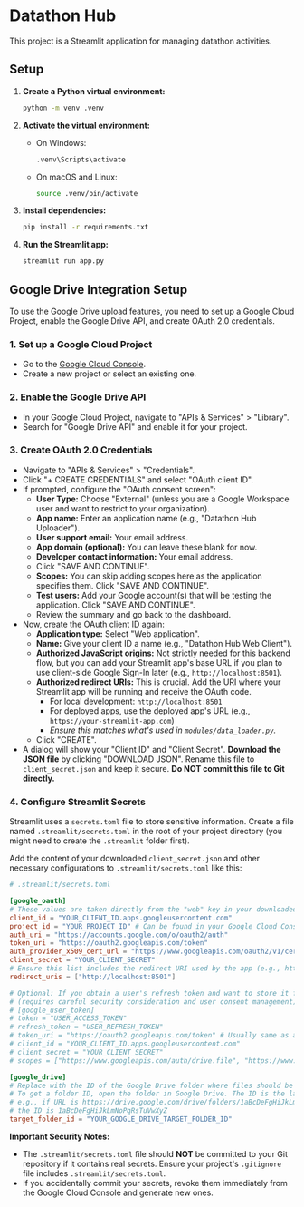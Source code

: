 # Datathon Hub

This project is a Streamlit application for managing datathon activities.

## Setup

1.  **Create a Python virtual environment:**
    ```bash
    python -m venv .venv
    ```

2.  **Activate the virtual environment:**
    - On Windows:
      ```bash
      .venv\Scripts\activate
      ```
    - On macOS and Linux:
      ```bash
      source .venv/bin/activate
      ```

3.  **Install dependencies:**
    ```bash
    pip install -r requirements.txt
    ```

4.  **Run the Streamlit app:**
    ```bash
    streamlit run app.py
    ```

## Google Drive Integration Setup

To use the Google Drive upload features, you need to set up a Google Cloud Project, enable the Google Drive API, and create OAuth 2.0 credentials.

### 1. Set up a Google Cloud Project

*   Go to the [Google Cloud Console](https://console.cloud.google.com/).
*   Create a new project or select an existing one.

### 2. Enable the Google Drive API

*   In your Google Cloud Project, navigate to "APIs & Services" > "Library".
*   Search for "Google Drive API" and enable it for your project.

### 3. Create OAuth 2.0 Credentials

*   Navigate to "APIs & Services" > "Credentials".
*   Click "+ CREATE CREDENTIALS" and select "OAuth client ID".
*   If prompted, configure the "OAuth consent screen":
    *   **User Type:** Choose "External" (unless you are a Google Workspace user and want to restrict to your organization).
    *   **App name:** Enter an application name (e.g., "Datathon Hub Uploader").
    *   **User support email:** Your email address.
    *   **App domain (optional):** You can leave these blank for now.
    *   **Developer contact information:** Your email address.
    *   Click "SAVE AND CONTINUE".
    *   **Scopes:** You can skip adding scopes here as the application specifies them. Click "SAVE AND CONTINUE".
    *   **Test users:** Add your Google account(s) that will be testing the application. Click "SAVE AND CONTINUE".
    *   Review the summary and go back to the dashboard.
*   Now, create the OAuth client ID again:
    *   **Application type:** Select "Web application".
    *   **Name:** Give your client ID a name (e.g., "Datathon Hub Web Client").
    *   **Authorized JavaScript origins:** Not strictly needed for this backend flow, but you can add your Streamlit app's base URL if you plan to use client-side Google Sign-In later (e.g., `http://localhost:8501`).
    *   **Authorized redirect URIs:** This is crucial. Add the URI where your Streamlit app will be running and receive the OAuth code.
        *   For local development: `http://localhost:8501`
        *   For deployed apps, use the deployed app's URL (e.g., `https://your-streamlit-app.com`)
        *   *Ensure this matches what's used in `modules/data_loader.py`.*
    *   Click "CREATE".
*   A dialog will show your "Client ID" and "Client Secret". **Download the JSON file** by clicking "DOWNLOAD JSON". Rename this file to `client_secret.json` and keep it secure. **Do NOT commit this file to Git directly.**

### 4. Configure Streamlit Secrets

Streamlit uses a `secrets.toml` file to store sensitive information. Create a file named `.streamlit/secrets.toml` in the root of your project directory (you might need to create the `.streamlit` folder first).

Add the content of your downloaded `client_secret.json` and other necessary configurations to `.streamlit/secrets.toml` like this:

```toml
# .streamlit/secrets.toml

[google_oauth]
# These values are taken directly from the "web" key in your downloaded client_secret.json
client_id = "YOUR_CLIENT_ID.apps.googleusercontent.com"
project_id = "YOUR_PROJECT_ID" # Can be found in your Google Cloud Console
auth_uri = "https://accounts.google.com/o/oauth2/auth"
token_uri = "https://oauth2.googleapis.com/token"
auth_provider_x509_cert_url = "https://www.googleapis.com/oauth2/v1/certs"
client_secret = "YOUR_CLIENT_SECRET"
# Ensure this list includes the redirect URI used by the app (e.g., http://localhost:8501 for local)
redirect_uris = ["http://localhost:8501"] 

# Optional: If you obtain a user's refresh token and want to store it for prolonged access
# (requires careful security consideration and user consent management)
# [google_user_token]
# token = "USER_ACCESS_TOKEN"
# refresh_token = "USER_REFRESH_TOKEN"
# token_uri = "https://oauth2.googleapis.com/token" # Usually same as above
# client_id = "YOUR_CLIENT_ID.apps.googleusercontent.com"
# client_secret = "YOUR_CLIENT_SECRET"
# scopes = ["https://www.googleapis.com/auth/drive.file", "https://www.googleapis.com/auth/drive.metadata.readonly"]

[google_drive]
# Replace with the ID of the Google Drive folder where files should be uploaded.
# To get a folder ID, open the folder in Google Drive. The ID is the last part of the URL.
# e.g., if URL is https://drive.google.com/drive/folders/1aBcDeFgHiJkLmNoPqRsTuVwXyZ,
# the ID is 1aBcDeFgHiJkLmNoPqRsTuVwXyZ
target_folder_id = "YOUR_GOOGLE_DRIVE_TARGET_FOLDER_ID"
```

**Important Security Notes:**
*   The `.streamlit/secrets.toml` file should **NOT** be committed to your Git repository if it contains real secrets. Ensure your project's `.gitignore` file includes `.streamlit/secrets.toml`.
*   If you accidentally commit your secrets, revoke them immediately from the Google Cloud Console and generate new ones.

